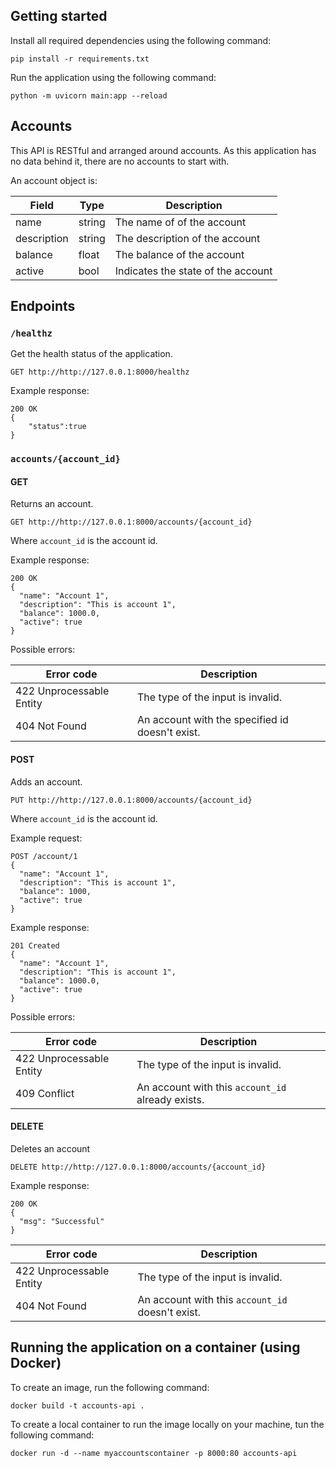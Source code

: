 ## Getting started

Install all required dependencies using the following command:
```
pip install -r requirements.txt
```

Run the application using the following command:
```
python -m uvicorn main:app --reload
```

## Accounts

This API is RESTful and arranged around accounts. As this application has no data behind it, there are no accounts to start with.

An account object is:

| Field | Type | Description |
| ----- | ---- | ----------- |
| name | string | The name of of the account |
| description | string | The description of the account |
| balance | float | The balance of the account |
| active | bool | Indicates the state of the account | 

## Endpoints

### `/healthz`

Get the health status of the application.
```
GET http://http://127.0.0.1:8000/healthz
```

Example response:
```
200 OK
{
    "status":true
}
```

### `accounts/{account_id}`

#### GET

Returns an account.

```
GET http://http://127.0.0.1:8000/accounts/{account_id}
```
Where `account_id` is the account id.

Example response:
```
200 OK
{
  "name": "Account 1",
  "description": "This is account 1",
  "balance": 1000.0,
  "active": true
}
```

Possible errors:

| Error code | Description |
| ---------- | ----------- |
| 422 Unprocessable Entity | The type of the input is invalid. |
| 404 Not Found | An account with the specified id doesn't exist. |

#### POST

Adds an account.
```
PUT http://http://127.0.0.1:8000/accounts/{account_id}
```
Where `account_id` is the account id.

Example request:
```
POST /account/1
{
  "name": "Account 1",
  "description": "This is account 1",
  "balance": 1000,
  "active": true
}
```

Example response:
```
201 Created
{
  "name": "Account 1",
  "description": "This is account 1",
  "balance": 1000.0,
  "active": true
}
```

Possible errors:

| Error code | Description |
| ---------- | ----------- |
| 422 Unprocessable Entity | The type of the input is invalid. |
| 409 Conflict | An account with this `account_id` already exists. |

#### DELETE

Deletes an account
```
DELETE http://http://127.0.0.1:8000/accounts/{account_id}
```

Example response:
```
200 OK
{
  "msg": "Successful"
}
```

| Error code | Description |
| ---------- | ----------- |
| 422 Unprocessable Entity | The type of the input is invalid. |
| 404 Not Found | An account with this `account_id` doesn't exist. |


## Running the application on a container (using Docker)

To create an image, run the following command:
```
docker build -t accounts-api .
```

To create a local container to run the image locally on your machine, tun the following command:
```
docker run -d --name myaccountscontainer -p 8000:80 accounts-api
```